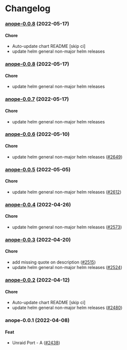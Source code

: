 # Changelog<br>


<a name="anope-0.0.8"></a>
### [anope-0.0.8](https://github.com/truecharts/apps/compare/anope-0.0.7...anope-0.0.8) (2022-05-17)

#### Chore

* Auto-update chart README [skip ci]
* update helm general non-major helm releases



<a name="anope-0.0.8"></a>
### [anope-0.0.8](https://github.com/truecharts/apps/compare/anope-0.0.7...anope-0.0.8) (2022-05-17)

#### Chore

* update helm general non-major helm releases



<a name="anope-0.0.7"></a>
### [anope-0.0.7](https://github.com/truecharts/apps/compare/anope-0.0.6...anope-0.0.7) (2022-05-17)

#### Chore

* update helm general non-major helm releases



<a name="anope-0.0.6"></a>
### [anope-0.0.6](https://github.com/truecharts/apps/compare/anope-0.0.5...anope-0.0.6) (2022-05-10)

#### Chore

* update helm general non-major helm releases ([#2649](https://github.com/truecharts/apps/issues/2649))



<a name="anope-0.0.5"></a>
### [anope-0.0.5](https://github.com/truecharts/apps/compare/anope-0.0.4...anope-0.0.5) (2022-05-05)

#### Chore

* update helm general non-major helm releases ([#2612](https://github.com/truecharts/apps/issues/2612))



<a name="anope-0.0.4"></a>
### [anope-0.0.4](https://github.com/truecharts/apps/compare/anope-0.0.3...anope-0.0.4) (2022-04-26)

#### Chore

* update helm general non-major helm releases ([#2573](https://github.com/truecharts/apps/issues/2573))



<a name="anope-0.0.3"></a>
### [anope-0.0.3](https://github.com/truecharts/apps/compare/anope-0.0.2...anope-0.0.3) (2022-04-20)

#### Chore

* add missing quote on description ([#2515](https://github.com/truecharts/apps/issues/2515))
* update helm general non-major helm releases ([#2524](https://github.com/truecharts/apps/issues/2524))



<a name="anope-0.0.2"></a>
### [anope-0.0.2](https://github.com/truecharts/apps/compare/anope-0.0.1...anope-0.0.2) (2022-04-12)

#### Chore

* Auto-update chart README [skip ci]
* update helm general non-major helm releases ([#2480](https://github.com/truecharts/apps/issues/2480))



<a name="anope-0.0.1"></a>
### anope-0.0.1 (2022-04-08)

#### Feat

* Unraid Port - A ([#2438](https://github.com/truecharts/apps/issues/2438))
